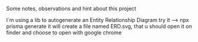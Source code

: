 Some notes, observations and hint about this project

I`m using a lib to autogenerate an Entity Relationship Diagram
try it  --> npx prisma generate
it will create a file named ERD.svg, that u should open it on finder and choose to open with google chrome